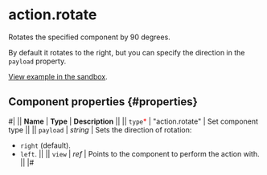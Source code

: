 # action.rotate

Rotates the specified component by 90 degrees.

By default it rotates to the right, but you can specify the direction in the `payload` property.

[View example in the sandbox](https://clck.ru/asRrg).

## Component properties {#properties}

#|
|| **Name** | **Type** | **Description** ||
|| `type`<span style="color: red">\*</span> | "action.rotate" | Set component type ||
|| `payload` | _string_ | Sets the direction of rotation:

- `right` (default).
- `left`. ||
  || `view` | _ref_ | Points to the component to perform the action with. ||
  |#
